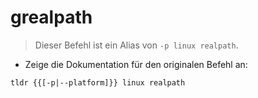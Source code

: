 # grealpath

> Dieser Befehl ist ein Alias von `-p linux realpath`.

- Zeige die Dokumentation für den originalen Befehl an:

`tldr {{[-p|--platform]}} linux realpath`

